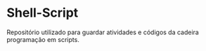 # Shell-Script
Repositório utilizado para guardar atividades e códigos da cadeira programação em scripts.
